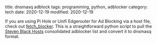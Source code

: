 title: dnsmasq adblock 
tags: programming, python, adblocker
category: tech
date: 2020-12-19
modified: 2020-12-19

If you are using Pi Hole or Unifi Edgerouter for Ad Blocking via a host file, check out [fetch_blocker](https://github.com/jac18281828/fetch_adblocker).   This is a straightforward python script to pull the [Steven Black Hosts](https://github.com/StevenBlack/hosts) consolidated adblocker list and convert it to dnsmasq format.   
